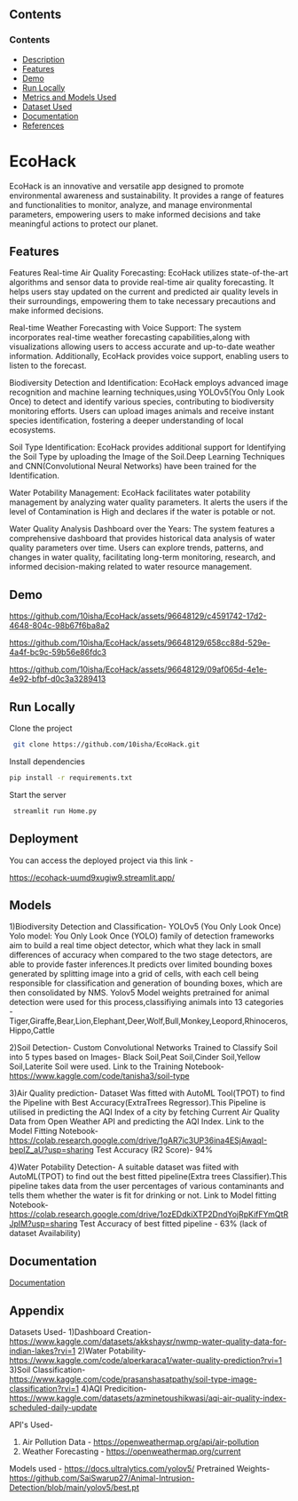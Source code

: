 
## Contents

### **Contents**
- [Description](#Introduction)
- [Features](#Preview)
- [Demo](#Demo)
- [Run Locally](#Run)
- [Metrics and Models Used](#Accuracy-measures)
- [Dataset Used](#Dataset-used)
- [Documentation](#Documentation)
- [References](#References)

# EcoHack

EcoHack is an innovative and versatile app designed to promote environmental awareness and sustainability. It provides a range of features and functionalities to monitor, analyze, and manage environmental parameters, empowering users to make informed decisions and take meaningful actions to protect our planet.


## Features

Features
Real-time Air Quality Forecasting: 
EcoHack utilizes state-of-the-art algorithms and sensor data to provide real-time air quality forecasting. It helps users stay updated on the current and predicted air quality levels in their surroundings, empowering them to take necessary precautions and make informed decisions.

Real-time Weather Forecasting with Voice Support:
The system incorporates real-time weather forecasting capabilities,along with visualizations allowing users to access accurate and up-to-date weather information. Additionally, EcoHack provides voice support, enabling users to listen to the forecast.

Biodiversity Detection and Identification:
EcoHack employs advanced image recognition and machine learning techniques,using YOLOv5(You Only Look Once) to detect and identify various species, contributing to biodiversity monitoring efforts. Users can upload images animals and receive instant species identification, fostering a deeper understanding of local ecosystems.

Soil Type Identification:
EcoHack provides additional support for Identifying the Soil Type by uploading the Image of the Soil.Deep Learning Techniques and CNN(Convolutional Neural Networks) have been trained for the Identification.

Water Potability Management:
EcoHack facilitates water potability management by analyzing water quality parameters. It alerts the users if the level of Contamination is High and declares if the water is potable or not.

Water Quality Analysis Dashboard over the Years:
The system features a comprehensive dashboard that provides historical data analysis of water quality parameters over time. Users can explore trends, patterns, and changes in water quality, facilitating long-term monitoring, research, and informed decision-making related to water resource management.
## Demo

https://github.com/10isha/EcoHack/assets/96648129/c4591742-17d2-4648-804c-98b67f6ba8a2

https://github.com/10isha/EcoHack/assets/96648129/658cc88d-529e-4a4f-bc9c-59b56e86fdc3

https://github.com/10isha/EcoHack/assets/96648129/09af065d-4e1e-4e92-bfbf-d0c3a3289413


## Run Locally

Clone the project

```bash
 git clone https://github.com/10isha/EcoHack.git
```
Install dependencies

```bash
pip install -r requirements.txt
```
Start the server

```bash
 streamlit run Home.py
```


## Deployment

You can access the deployed project via this link -

https://ecohack-uumd9xugiw9.streamlit.app/


## Models

1)Biodiversity Detection and Classification- YOLOv5 (You Only Look Once)
Yolo model: You Only Look Once (YOLO) family of detection frameworks aim to build a real time object detector, which what they lack in small differences of accuracy when compared to the two stage detectors, are able to provide faster inferences.It predicts over limited bounding boxes generated by splitting image into a grid of cells, with each cell being responsible for classification and generation of bounding boxes, which are then consolidated by NMS.
Yolov5 Model weights pretrained for animal detection were used for this process,classifiying animals into 13 categories - Tiger,Giraffe,Bear,Lion,Elephant,Deer,Wolf,Bull,Monkey,Leopord,Rhinoceros,Hippo,Cattle

2)Soil Detection- 
Custom Convolutional Networks Trained to Classify Soil into 5 types based on Images- Black Soil,Peat Soil,Cinder Soil,Yellow Soil,Laterite Soil were used.
Link to the Training Notebook- https://www.kaggle.com/code/tanisha3/soil-type

3)Air Quality prediction-
Dataset Was fitted with AutoML Tool(TPOT) to find the Pipeline with Best Accuracy(ExtraTrees Regressor).This Pipeline is utilised in predicting the AQI Index of a city by fetching Current Air Quality Data from Open Weather API and  predicting the AQI Index.
Link to the Model Fitting Notebook- https://colab.research.google.com/drive/1gAR7ic3UP36ina4ESjAwaqI-bepIZ_aU?usp=sharing
Test Accuracy (R2 Score)- 94%

4)Water Potability Detection-
A suitable dataset was fiited with AutoML(TPOT) to find out the best fitted pipeline(Extra trees Classifier).This pipeline takes data from the user percentages of various contaminants and tells them whether the water is fit for drinking or not.
Link to Model fitting Notebook- https://colab.research.google.com/drive/1ozEDdkiXTP2DndYojRpKifFYmQtRJpIM?usp=sharing
Test Accuracy of best fitted pipeline - 63% (lack of dataset Availability)

## Documentation

[Documentation](https://linktodocumentation)


## Appendix

Datasets Used- 
1)Dashboard Creation-https://www.kaggle.com/datasets/akkshaysr/nwmp-water-quality-data-for-indian-lakes?rvi=1
2)Water Potability-https://www.kaggle.com/code/alperkaraca1/water-quality-prediction?rvi=1
3)Soil Classification- https://www.kaggle.com/code/prasanshasatpathy/soil-type-image-classification?rvi=1
4)AQI Predicition-https://www.kaggle.com/datasets/azminetoushikwasi/aqi-air-quality-index-scheduled-daily-update

API's Used- 
1) Air Pollution Data - https://openweathermap.org/api/air-pollution
2) Weather Forecasting - https://openweathermap.org/current

Models used -
https://docs.ultralytics.com/yolov5/
Pretrained Weights-
https://github.com/SaiSwarup27/Animal-Intrusion-Detection/blob/main/yolov5/best.pt

